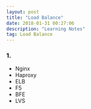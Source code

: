 ```yaml
---
layout: post
title: "Load Balance"
date: 2018-01-31 00:27:06 
description: "Learning Notes"
tag: Load Balance
---
```



### 1.
- Nginx
- Haproxy
- ELB
- F5
- BFE
- LVS
